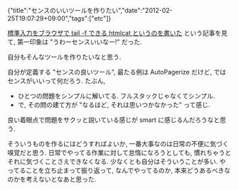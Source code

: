 {"title":"センスのいいツールを作りたい","date":"2012-02-25T19:07:29+09:00","tags":["etc"]}

[標準入力をブラウザで tail -f できる htmlcat というのを書いた](http://subtech.g.hatena.ne.jp/motemen/20120120/1326987165) という記事を見て, 第一印象は "うわーセンスいいなー!" だった.

自分もそんなツールを作りたいなと思う.

自分が定義する "センスの良いツール", 最たる例は AutoPagerize だけど, ではセンスがいいって何だろう. たぶん,

- ひとつの問題をシンプルに解いてる. フルスタックじゃなくてシンプル.
- で, その問の建て方が "なるほど, それは思いつかなかった" って感じ.

良い着眼点で問題をサクッと説いている感じが smart に感じるんだろうなと思う.

そういうものを作るにはどうすればよいか, 一番大事なのは日常の不便に気づく嗅覚だと思う. 日常でやってる作業に対して怠惰になろうとしても, 慣れちゃうとそれに気づくことさえできなくなる. 少なくとも自分はそういうことが多い. やってることを立ち止まって振り返って, なんでやってるのか, 本来どうあるべきなのかを考えないとなあと思った.
